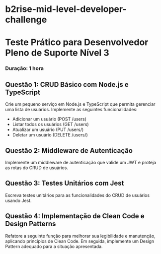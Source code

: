 # b2rise-mid-level-developer-challenge

# Teste Prático para Desenvolvedor Pleno de Suporte Nível 3
### Duração: 1 hora

## Questão 1: CRUD Básico com Node.js e TypeScript

Crie um pequeno serviço em Node.js e TypeScript que permita gerenciar uma lista de usuários. Implemente as seguintes funcionalidades:

- Adicionar um usuário (POST /users)
- Listar todos os usuários (GET /users)
- Atualizar um usuário (PUT /users/)
- Deletar um usuário (DELETE /users/)

## Questão 2: Middleware de Autenticação

Implemente um middleware de autenticação que valide um JWT e proteja as rotas do CRUD de usuários.

## Questão 3: Testes Unitários com Jest

Escreva testes unitários para as funcionalidades do CRUD de usuários usando Jest.

## Questão 4: Implementação de Clean Code e Design Patterns

Refatore a seguinte função para melhorar sua legibilidade e manutenção, aplicando princípios de Clean Code. Em seguida, implemente um Design Pattern adequado para a situação apresentada.
